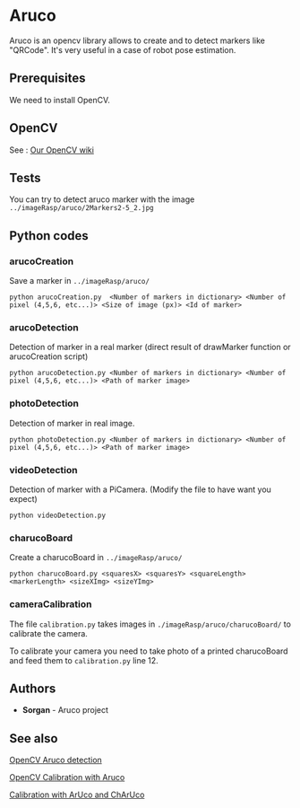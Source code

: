 # Aruco
Aruco is an opencv library allows to create and to detect markers like "QRCode". It's very useful in a case of robot pose estimation.

## Prerequisites

We need to install OpenCV.

## OpenCV

See : [Our OpenCV wiki](https://github.com/AssociationRobotTelecomStrasbourg/raspberryPi/wiki/OpenCV)

## Tests
You can try to detect aruco marker with the image `../imageRasp/aruco/2Markers2-5_2.jpg`


## Python codes

### arucoCreation
Save a marker in `../imageRasp/aruco/`

```
python arucoCreation.py  <Number of markers in dictionary> <Number of pixel (4,5,6, etc...)> <Size of image (px)> <Id of marker>
```

### arucoDetection
Detection of marker in a real marker (direct result of drawMarker function or arucoCreation script)

```
python arucoDetection.py <Number of markers in dictionary> <Number of pixel (4,5,6, etc...)> <Path of marker image>
```

### photoDetection
Detection of marker in real image.

```
python photoDetection.py <Number of markers in dictionary> <Number of pixel (4,5,6, etc...)> <Path of marker image>
```

### videoDetection
Detection of marker with a PiCamera. (Modify the file to have want you expect)

```
python videoDetection.py
```

### charucoBoard
Create a charucoBoard in `../imageRasp/aruco/`

```
python charucoBoard.py <squaresX> <squaresY> <squareLength> <markerLength> <sizeXImg> <sizeYImg>
```


### cameraCalibration

The file `calibration.py` takes images in `./imageRasp/aruco/charucoBoard/` to calibrate the camera.

To calibrate your camera you need to take photo of a printed charucoBoard and feed them to `calibration.py` line 12.

## Authors
* **Sorgan** - Aruco project

## See also
[OpenCV Aruco detection](https://docs.opencv.org/3.4.3/d5/dae/tutorial_aruco_detection.html)

[OpenCV Calibration with Aruco](https://docs.opencv.org/3.4.3/da/d13/tutorial_aruco_calibration.html)

[Calibration with ArUco and ChArUco](https://docs.opencv.org/3.4.5/d9/d0c/group__calib3d.html#ga3207604e4b1a1758aa66acb6ed5aa65d)
